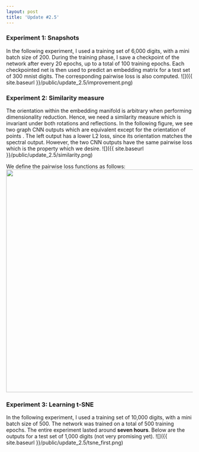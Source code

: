 ```yaml
---
layout: post
title: 'Update #2.5'
---
```

### Experiment 1: Snapshots
In the following experiment, I used a training set of 6,000 digits, with a mini batch size of 200. During the training phase, I save a checkpoint of the network after every 20 epochs, up to a total of 100 training epochs.  Each checkpointed net is then used to predict an embedding matrix for a test set of 300 mnist digits. The corresponding pairwise loss is also computed.
![]({{ site.baseurl }}/public/update_2.5/improvement.png)

### Experiment 2: Similarity measure 
The orientation within the embedding manifold is arbitrary when performing dimensionality reduction. Hence, we need a similarity measure which is invariant under both rotations and reflections. In the following figure, we see two graph CNN outputs which are equivalent except for the orientation of points . The left output has a lower L2 loss, since its orientation matches the spectral output. However, the two CNN outputs have the same pairwise loss which is the property which we desire. 
![]({{ site.baseurl }}/public/update_2.5/similarity.png)

We define the pairwise loss functions as follows:
<img src="{{ site.baseurl }}/public/update_2.5/pairwise_loss.png" width="600">

### Experiment 3: Learning t-SNE
In the following experiment, I used a training set of 10,000 digits, with a mini batch size of 500. The network was trained on a total of 500 training epochs. The entire experiment lasted around __seven hours__. Below are the outputs for a test set of 1,000 digits (not very promising yet).
![]({{ site.baseurl }}/public/update_2.5/tsne_first.png)

